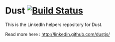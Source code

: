 Dust  [![Build Status](https://secure.travis-ci.org/linkedin/dustjs.png)](http://travis-ci.org/linkedin/dustjs)
====


This is the LinkedIn helpers repository for Dust. 

Read more here : <http://linkedin.github.com/dustjs/>
